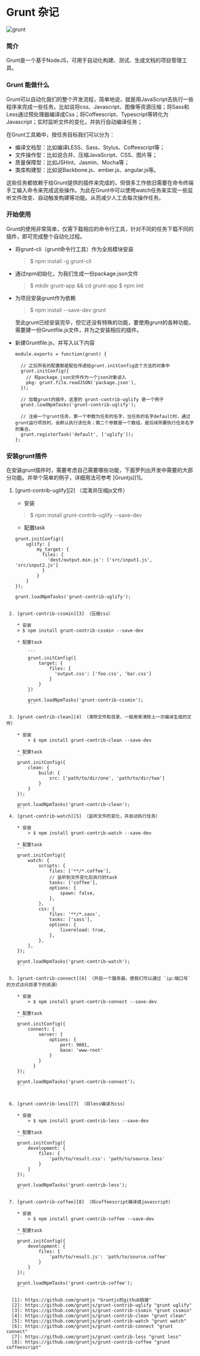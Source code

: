 # Grunt 杂记

![grunt](https://img.shields.io/badge/js-grunt-brightgreen.svg)

### 简介
    
Grunt是一个基于NodeJS，可用于自动化构建、测试、生成文档的项目管理工具。

### Grunt 能做什么

Grunt可以自动化我们的整个开发流程，简单地说，就是用JavaScript去执行一些程序来完成一些任务。比如说将css、Javascript、图像等资源压缩；将Sass和Less通过预处理器编译成Css；将Coffeescript、Typescript等转化为Javascript；实时监听文件的变化，并执行自动编译任务； 
    
在Grunt工具箱中，按任务目标我们可以分为：

* 编译文档型：比如编译LESS、Sass、Stylus、Coffeescript等；
* 文件操作型：比如说合并、压缩JavaScript、CSS、图片等；
* 质量保障型：比如JSHint、Jasmin、Mocha等；
* 类库构建型：比如说Backbone.js、ember.js、angular.js等。

这些任务都依赖于给Grunt提供的插件来完成的，但很多工作依旧需要在命令终端手工输入命令来完成这些操作。为此在Grunt中可以使用watch任务来实现一些监听文件改变、自动触发构建等功能。从而减少人工去每次操作任务。

### 开始使用

Grunt的使用非常简单，仅需下载相应的命令行工具，针对不同的任务下载不同的插件，即可完成整个自动化过程。
    
* 将grunt-cli（grunt命令行工具）作为全局模块安装

    > $ npm install -g grunt-cli
    
* 通过npm初始化，为我们生成一份package.json文件
    
    > \$ mkdir grunt-app && cd grunt-app
    > $ npm init
 
* 为项目安装grunt作为依赖

    > $ npm install --save-dev grunt
    
    至此grunt已经安装完毕，但它还没有特殊的功能，要使用grunt的各种功能，需要建一份Gruntfile.js文件，并为之安装相应的插件。

* 新建Gruntfile.js，并写入以下内容

    ```
    module.exports = function(grunt) {

      // 之后所有的配置都是配在传递给grunt.initConfig这个方法的对象中
      grunt.initConfig({
        // 将package.json文件作为一个json对象读入
        pkg: grunt.file.readJSON('package.json'),
      });
    
      // 加载grunt的插件，这里的 grunt-contrib-uglify 是一个例子
      grunt.loadNpmTasks('grunt-contrib-uglify');
    
      // 注册一个grunt任务，第一个参数为任务的名字，当任务的名字default时，通过grunt运行项目时，会默认执行该任务；第二个参数是一个数组，是后续所要执行任务名字的集合。
      grunt.registerTask('default', ['uglify']);
    };
    ```

### 安装grunt插件

在安装grunt插件时，需要考虑自己需要哪些功能，下面罗列出开发中需要的大部分功能。并举个简单的例子，详细用法可参考 [Gruntjs][1]。

 1. [grunt-contrib-uglify][2] （混淆并压缩js文件）

    * 安装
    > $ npm install grunt-contrib-uglify --save-dev
    
    * 配置task
    ```
    grunt.initConfig({
        uglify: {
            my_target: {
              files: {
                'dest/output.min.js': ['src/input1.js', 'src/input2.js']
              }
            }
        }
    });
    
    grunt.loadNpmTasks('grunt-contrib-uglify');
```
 
 2. [grunt-contrib-cssmin][3] （压缩css）

    * 安装
    > $ npm install grunt-contrib-cssmin --save-dev
    
    * 配置task
    
        ```
        grunt.initConfig({
            target: {
                files: {
                  'output.css': ['foo.css', 'bar.css']
                }
            }
        })
        
        grunt.loadNpmTasks('grunt-contrib-cssmin');
        ```
    
 3. [grunt-contrib-clean][4] （清除文件和目录，一般用来清除上一次编译生成的文件）
    
    * 安装
        > $ npm install grunt-contrib-clean --save-dev
    
    * 配置task
    ```
    grunt.initConfig({
        clean: {
            build: {
                src: ['path/to/dir/one', 'path/to/dir/two']
            }
        }
    });
    
    grunt.loadNpmTasks('grunt-contrib-clean');
    ```
 4. [grunt-contrib-watch][5] （监听文件的变化，并自动执行任务）
    
    * 安装
        > $ npm install grunt-contrib-watch --save-dev
    
    * 配置task
    ```
    grunt.initConfig({
        watch: {
            scripts: {
                files: ['**/*.coffee'],
                // 监听到文件变化后执行的task
                tasks: ['coffee'],
                options: {
                    spawn: false,
                },
            },
            css: {
                files: '**/*.sass',
                tasks: ['sass'],
                options: {
                    livereload: true,
                },
            },
        },
    });
    
    grunt.loadNpmTasks('grunt-contrib-watch');
    ```
    
 5. [grunt-contrib-connect][6] （开启一个服务器，使我们可以通过 `ip:端口号` 的方式访问目录下的资源）
    
    * 安装
        > $ npm install grunt-contrib-connect --save-dev
    
    * 配置task
    ```
    grunt.initConfig({
        connect: {
            server: {
                options: {
                    port: 9001,
                    base: 'www-root'
                }
            }
          }
    });
    
    grunt.loadNpmTasks('grunt-contrib-connect');
    ```
    
    
 6. [grunt-contrib-less][7] （将less编译为css）
    
    * 安装
        > $ npm install grunt-contrib-less --save-dev
    
    * 配置task
    ```
    grunt.initConfig({
        development: {
            files: {
                'path/to/result.css': 'path/to/source.less'
            }
        }
    });
    
    grunt.loadNpmTasks('grunt-contrib-less');
    ```
    
 7. [grunt-contrib-coffee][8] （将coffeescript编译成javascript）
    
    * 安装
        > $ npm install grunt-contrib-coffee --save-dev
    
    * 配置task
    ```
    grunt.initConfig({
        development: {
            files: {
                'path/to/result.js': 'path/to/source.coffee'
            }
        }
    });
    
    grunt.loadNpmTasks('grunt-contrib-coffee');
    ```

  [1]: https://github.com/gruntjs "Gruntjs的github链接"
  [2]: https://github.com/gruntjs/grunt-contrib-uglify "grunt uglify"
  [3]: https://github.com/gruntjs/grunt-contrib-cssmin "grunt cssmin"
  [4]: https://github.com/gruntjs/grunt-contrib-clean "grunt clean"
  [5]: https://github.com/gruntjs/grunt-contrib-watch "grunt watch"
  [6]: https://github.com/gruntjs/grunt-contrib-connect "grunt connect"
  [7]: https://github.com/gruntjs/grunt-contrib-less "grunt less"
  [8]: https://github.com/gruntjs/grunt-contrib-coffee "grunt coffeescript"
